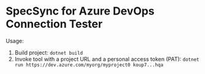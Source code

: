 # SpecSync for Azure DevOps Connection Tester

Usage:
1. Build project: `dotnet build`
2. Invoke tool with a project URL and a personal access token (PAT): `dotnet run https://dev.azure.com/myorg/myproject0 koup7...hqa`
